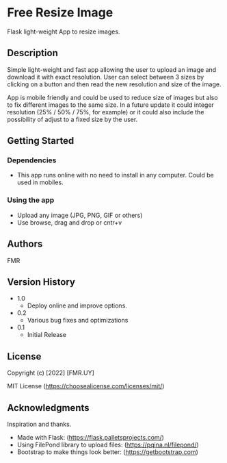 # Free Resize Image

Flask light-weight App to resize images.

## Description

Simple light-weight and fast app allowing the user to upload an image and download it with exact resolution.
User can select between 3 sizes by clicking on a button and then read the new resolution and size of the image.

App is mobile friendly and could be used to reduce size of images but also to fix different images to the same size.
In a future update it could integer resolution (25% / 50% / 75%, for example) or it could also include the possibility
of adjust to a fixed size by the user.


## Getting Started

### Dependencies

* This app runs online with no need to install in any computer. Could be used in mobiles.

### Using the app

* Upload any image (JPG, PNG, GIF or others)
* Use browse, drag and drop or cntr+v


## Authors

FMR

## Version History

* 1.0
    * Deploy online and improve options.
* 0.2
    * Various bug fixes and optimizations
* 0.1
    * Initial Release


## License

Copyright (c) [2022] [FMR.UY]

MIT License (https://choosealicense.com/licenses/mit/)


## Acknowledgments

Inspiration and thanks.

* Made with Flask: (https://flask.palletsprojects.com/)
* Using FilePond library to upload files: (https://pqina.nl/filepond/)
* Bootstrap to make things look better: (https://getbootstrap.com)
